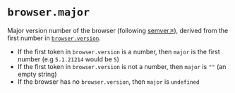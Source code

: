 # `browser.major`

Major version number of the browser (following [semver↗](https://semver.org/)), derived from the first number in [`browser.version`](/list/browser/version).

- If the first token in `browser.version` is a number, then `major` is the first number (e.g `5.1.21214` would be `5`)
- If the first token in `browser.version` is not a number, then `major` is `""` (an empty string)
- If the browser has no `browser.version`, then `major` is `undefined`